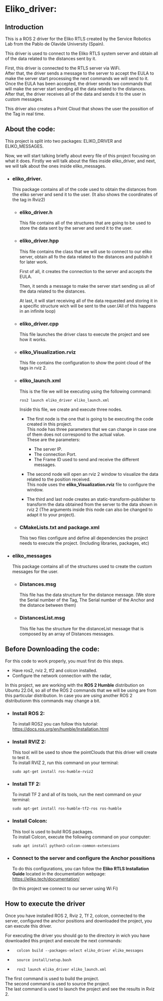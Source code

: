 Eliko_driver:
================
Introduction
---
This is a ROS 2 driver for the Eliko RTLS created by the Service Robotics Lab from the Pablo de Olavide University (Spain).

This driver is used to connect to the Eliko RTLS system server and obtain all of the data related to the distances sent by it.

First, this driver is connected to the RTLS server via WiFi.\
After that, the driver sends a message to the server to accept the EULA to make the server start processing the next commands we will send to it.\
Once the EULA has been accepted, the driver sends two commands that will make the server start sending all the data related to the distances.\
After that, the driver receives all of the data and sends it to the user in custom messages.

This driver also creates a Point Cloud that shows the user the possition of the Tag in real time.

About the code:
---
This project is split into two packages: ELIKO_DRIVER and ELIKO_MESSAGES.

Now, we will start talking briefly about every file of this project focusing on what it does.
Firstly we will talk  about the files inside eliko_driver, and next, we will talk about the ones inside eliko_messages.
* ### eliko_driver.
    This package contains all of the code used to obtain the distances from the eliko server and send it to the user. (It also shows the coordinates of the tag in Rviz2)
    * ### eliko_driver.h
        This file contains all of the structures that are going to be used to store the data sent by the server and send it to the user.

    * ### eliko_driver.hpp
        This file contains the class that we will use to connect to our eliko server, obtain all fo the data related to the distances and publish it for later work.

        First of all, it creates the connection to the server and accepts the EULA.

        Then, it sends a message to make the server start sending us all of the data related to the distances.

        At last, it will start receiving all of the data requested and storing it in a specific structure wich will be sent to the user.(All of this happens in an infinite loop)
    
    * ### eliko_driver.cpp
        This file launches the driver class to execute the project and see how it works.
    
    * ### eliko_Visualization.rviz
        This file contains the configuration to show the point cloud of the tags in rviz 2.
    
    * ### eliko_launch.xml
        This is the file we will be executing using the following command:
        ```
        ros2 launch eliko_driver eliko_launch.xml
        ```
        Inside this file, we create and execute three nodes.
        * The first node is the one that is going to be executing the code created in this project.\
        This node has three parameters that we can change in case one of them does not correspond to the actual value.\
        These are the parameters:
            * The server IP.
            * The connection Port.
            * The Frame ID used to send and receive the different messages.
        
        * The second node will open an rviz 2 window to visualize the data related to the position received.\
        This node uses the **eliko_Visualization.rviz** file to configure the window.

        * The third and last node creates an static-transform-publisher to transform the data obtained from the server to the data shown in rviz 2 (The arguments inside this node can also be changed to adapt it to your project).

    * ### CMakeLists.txt and package.xml
        This two files configure and define all dependencies the project needs to execute the project. (Including libraries, packages, etc)

* ### eliko_messages
    This package contains all of the structures used to create the custom messages for the user.
    * ### Distances.msg
        This file has the data structure for the distance message. (We store the Serial number of the Tag, The Serial number of the Anchor and the distance between them)
    * ### DistancesList.msg
        This file has the structure for the distanceList message that is composed by an array of Distances messages.

Before Downloading the code:
---
For this code to work properly, you must first do this steps.

- Have ros2, rviz 2, tf2 and colcon installed.
- Configure the network connection with the radar,

In this project, we are working with the **ROS 2 Humble** distribution on Ubuntu 22.04, so all of the ROS 2 commands that we will be using are from this particular distribution. In case you are using another ROS 2 distributionm this commands may change a bit.

* ### Install ROS 2:
    To install ROS2 you can follow this tutorial: <https://docs.ros.org/en/humble/Installation.html>

* ### Install RVIZ 2:
    This tool will be used to show the pointClouds that this driver will create to test it.\
    To install RVIZ 2, run this command on your terminal:
    ```
    sudo apt-get install ros-humble-rviz2 
    ```
* ### Install TF 2:
    To install TF 2 and all of its tools, run the next command on your terminal: 
    ```
    sudo apt-get install ros-humble-tf2-ros ros-humble
    ```
* ### Install Colcon:
    This tool is used to build ROS packages.\
    To install Colcon, execute the following command on your computer:
    ```
    sudo apt install python3-colcon-common-extensions
    ```

* ### Connect to the server and configure the Anchor possitions
    To do this configurations, you can follow the **Eliko RTLS Installation Guide** located in the documentation webpage:
    <https://eliko.tech/documentation/>
    
    (In this project we connect to our server using Wi Fi)

How to execute the driver
---
Once you have installed ROS 2, Rviz 2, Tf 2, colcon, connected to the server, configured the anchor positions and downloaded the project, you can execute this driver.

For executing the driver you should go to the directory in wich you have downloaded this project and execute the next commands:

* ```
    colcon build --packages-select eliko_driver eliko_messages
  ```
* ```
    source install/setup.bash
  ```
* ``` 
    ros2 launch eliko_driver eliko_launch.xml
  ```
The first command is used to build the project.\
The second command is used to source the project.\
The last command is used to launch the project and see the results in Rviz 2.

